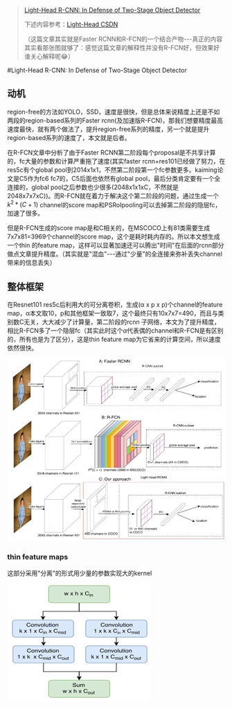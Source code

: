> [Light-Head R-CNN: In Defense of Two-Stage Object Detector](https://arxiv.org/pdf/1711.07264.pdf)
>
> 下述内容参考：[Light-Head CSDN](https://blog.csdn.net/u013010889/article/details/78647389)
>
> （这篇文章其实就是Faster RCNN和R-FCN的一个结合产物---真正的内容其实看那张图就够了：感觉这篇文章的解释性并没有R-FCN好，但效果好谁关心解释呢:joy:）

#Light-Head R-CNN: In Defense of Two-Stage Object Detector

## 动机

region-free的方法如YOLO，SSD，速度是很快，但是总体来说精度上还是不如两段的region-based系列的Faster rcnn(及加速版R-FCN)，那我们想要精度最高速度最快，就有两个做法了，提升region-free系列的精度，另一个就是提升region-based系列的速度了，本文就是后者。

在R-FCN文章中分析了由于Faster RCNN第二阶段每个proposal是不共享计算的，fc大量的参数和计算严重拖了速度(其实faster rcnn+res101已经做了努力，在res5c有个global pool到2014x1x1，不然第二阶段第一个fc参数更多。kaiming论文是C5作为fc6 fc7的，C5后面也依然有global pool，最后分类肯定要有一个全连接的，global pool之后参数也少很多(2048x1x1xC，不然就是2048x7x7xC))。而R-FCN就在着力于解决这个第二阶段的问题，通过生成一个$k^2*(C+1)$ channel的score map和PSRoIpooling可以去掉第二阶段的隐层fc，加速了很多。

但是R-FCN生成的score map是和C相关的，在MSCOCO上有81类需要生成7x7x81=3969个channel的score map，这个是耗时耗内存的。所以本文想生成一个thin 的feature map，这样可以显著加速还可以腾出"时间"在后面的rcnn部分做点文章提升精度。（其实就是"混血"---通过"少量"的全连接来弥补丢失channel带来的信息丢失）

## 整体框架

在Resnet101 res5c后利用大的可分离卷积，生成(α x p x p)个channel的feature map，α本文取10，p和其他框架一致取7，这个最终只有10x7x7=490，而且与类别数C无关，大大减少了计算量，第二阶段的rcnn 子网络，本文为了提升精度，相比R-FCN多了一个隐层fc（其实此时这个$\alpha$代表偶的channel和R-FCN是有区别的，所有也是为了区分），这是thin feature map为它省来的计算空间，所以速度依然很快。

![](png/lighthead1.png)

### thin feature maps

这部分采用"分离"的形式用少量的参数实现大的kernel

![](png/lighthead2.png)

